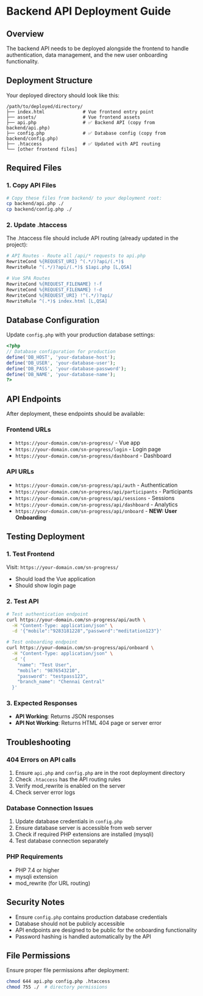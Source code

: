 # Backend API Deployment Guide

## Overview
The backend API needs to be deployed alongside the frontend to handle authentication, data management, and the new user onboarding functionality.

## Deployment Structure

Your deployed directory should look like this:

```
/path/to/deployed/directory/
├── index.html              # Vue frontend entry point
├── assets/                 # Vue frontend assets
├── api.php                 # ✅ Backend API (copy from backend/api.php)
├── config.php              # ✅ Database config (copy from backend/config.php)
├── .htaccess               # ✅ Updated with API routing
└── [other frontend files]
```

## Required Files

### 1. Copy API Files
```bash
# Copy these files from backend/ to your deployment root:
cp backend/api.php ./
cp backend/config.php ./
```

### 2. Update .htaccess
The .htaccess file should include API routing (already updated in the project):

```apache
# API Routes - Route all /api/* requests to api.php  
RewriteCond %{REQUEST_URI} ^(.*/)?api/(.*)$
RewriteRule ^(.*/)?api/(.*)$ $1api.php [L,QSA]

# Vue SPA Routes
RewriteCond %{REQUEST_FILENAME} !-f
RewriteCond %{REQUEST_FILENAME} !-d
RewriteCond %{REQUEST_URI} !^(.*/)?api/
RewriteRule ^(.*)$ index.html [L,QSA]
```

## Database Configuration

Update `config.php` with your production database settings:

```php
<?php
// Database configuration for production
define('DB_HOST', 'your-database-host');
define('DB_USER', 'your-database-user');  
define('DB_PASS', 'your-database-password');
define('DB_NAME', 'your-database-name');
?>
```

## API Endpoints

After deployment, these endpoints should be available:

### Frontend URLs
- `https://your-domain.com/sn-progress/` - Vue app
- `https://your-domain.com/sn-progress/login` - Login page
- `https://your-domain.com/sn-progress/dashboard` - Dashboard

### API URLs  
- `https://your-domain.com/sn-progress/api/auth` - Authentication
- `https://your-domain.com/sn-progress/api/participants` - Participants
- `https://your-domain.com/sn-progress/api/sessions` - Sessions  
- `https://your-domain.com/sn-progress/api/dashboard` - Analytics
- `https://your-domain.com/sn-progress/api/onboard` - **NEW: User Onboarding**

## Testing Deployment

### 1. Test Frontend
Visit: `https://your-domain.com/sn-progress/`
- Should load the Vue application
- Should show login page

### 2. Test API
```bash
# Test authentication endpoint
curl https://your-domain.com/sn-progress/api/auth \
  -H "Content-Type: application/json" \
  -d '{"mobile":"9283181228","password":"meditation123"}'

# Test onboarding endpoint  
curl https://your-domain.com/sn-progress/api/onboard \
  -H "Content-Type: application/json" \
  -d '{
    "name": "Test User",
    "mobile": "9876543210", 
    "password": "testpass123",
    "branch_name": "Chennai Central"
  }'
```

### 3. Expected Responses
- **API Working**: Returns JSON responses
- **API Not Working**: Returns HTML 404 page or server error

## Troubleshooting

### 404 Errors on API calls
1. Ensure `api.php` and `config.php` are in the root deployment directory
2. Check `.htaccess` has the API routing rules
3. Verify mod_rewrite is enabled on the server
4. Check server error logs

### Database Connection Issues
1. Update database credentials in `config.php`
2. Ensure database server is accessible from web server
3. Check if required PHP extensions are installed (mysqli)
4. Test database connection separately

### PHP Requirements
- PHP 7.4 or higher
- mysqli extension
- mod_rewrite (for URL routing)

## Security Notes

- Ensure `config.php` contains production database credentials
- Database should not be publicly accessible
- API endpoints are designed to be public for the onboarding functionality
- Password hashing is handled automatically by the API

## File Permissions

Ensure proper file permissions after deployment:
```bash
chmod 644 api.php config.php .htaccess
chmod 755 ./  # directory permissions
```